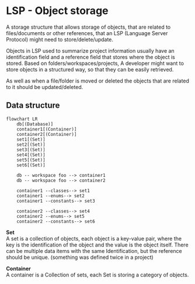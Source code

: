 # LSP - Object storage

A storage structure that allows storage of objects, that are related to files/documents or other references, that an LSP (Language Server Protocol) might need to store/delete/update.

Objects in LSP used to summarize project information usually have an identification field and a reference field that stores where the object is stored. Based on folders/workspaces/projects, A developer might want to store objects in a structured way, so that they can be easily retrieved.

As well as when a file/folder is moved or deleted the objects that are related to it should be updated/deleted.


## Data structure

```mermaid
flowchart LR
    db[(Database)]
    container1[(Container)]
    container2[(Container)]
    set1[(Set)]
    set2[(Set)]
    set3[(Set)]
    set4[(Set)]
    set5[(Set)]
    set6[(Set)]

    db -- workspace foo --> container1
    db -- workspace foo --> container2

    container1 --classes--> set1
    container1 --enums--> set2
    container1 --constants--> set3

    container2 --classes--> set4
    container2 --enums--> set5
    container2 --constants--> set6
```

**Set**  
A set is a collection of objects, each object is a key-value pair, where the key is the identification of the object and the value is the object itself.
There can be multiple data items with the same Identification, but the reference should be unique. (something was defined twice in a project)

**Container**  
A container is a Collection of sets, each Set is storing a category of objects.
